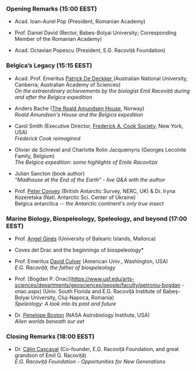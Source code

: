 
### Opening Remarks (15:00 EEST)

- Acad. Ioan-Aurel Pop (President, Romanian Academy)<br />

- Prof. Daniel David (Rector, Babes-Bolyai University; Corresponding Member of the Romanian Academy)<br />

- Acad. Octavian Popescu (President, E.G. Racoviță Foundation)<br />

### Belgica’s Legacy (15:15 EEST)

- Acad. Prof. Emeritus [Patrick De Deckker ](https://researchers.anu.edu.au/researchers/de-deckker-p)(Australian National University, Canberra; Australian Academy of Sciences)<br />
*On the extraordinary achievements by the biologist Emil Racoviță during and after the Belgica expedition*

- Anders Bache ([The Roald Amundsen House](https://amundsen.mia.no/), Norway)<br />
*Roald Amundsen's House and the Belgica expedition*

- Carol Smith (Executive Director,  [Frederick A. Cook Society](https://frederickcookpolar.org/), New York, USA)<br />
*Frederick Cook reimagined*

- Olivier de Schrevel and Charlotte Rolin Jacquemyns (Georges Lecointe Family, Belgium)<br />
 *The Belgica expedition: some highlights of Emile Racovitza*

- Julian Sancton (book author)<br />
 *“Madhouse at the End of the Earth” - live Q&A with the author*

- Prof. [Peter Convey](https://www.bas.ac.uk/profile/pcon/) (British Antarctic Survey, NERC, UK) & Dr. Iryna Kozeretska (Natl. Antarctic Sci. Center of Ukraine)<br />
Belgica antarctica *-- the Antarctic continent's only true insect*

### Marine Biology, Biospeleology, Speleology, and beyond (17:00 EEST)

- Prof. [Angel Ginés](https://www.researchgate.net/scientific-contributions/Angel-Gines-21621457) (University of Balearic Islands, Mallorca)<br />
* Coves del Drac and the beginnings of biospeleology*

- Prof. Emeritus [David Culver](https://www.american.edu/cas/faculty/dculver.cfm) (American Univ., Washington, USA)<br />
*E.G. Racoviță, the father of biospeleology*

- Prof. [Bogdan P. Onac](https://www.usf.edu/arts-sciences/departments/geosciences/people/faculty/petroniu-bogdan -onac.aspx) (Univ. South Florida and E.G. Racoviță Institute of Babeș-Bolyai University, Cluj-Napoca, Romania)<br />
*Speleology: A look into its past and future*

- Dr. [Penelope Boston](https://astrobiology.nasa.gov/nai/directory/boston-penelope/) (NASA Astrobiology Institute, USA)<br />
*Alien worlds beneath our eet*


### Closing Remarks (18:00 EEST)
- Dr. [Călin Cașcaval](https://www.linkedin.com/in/cascaval) (Co-founder, E.G. Racoviță Foundation, and great grandson of Emil G. Racoviță)<br />
*E.G. Racoviță Foundation - Opportunities for New Generations*
